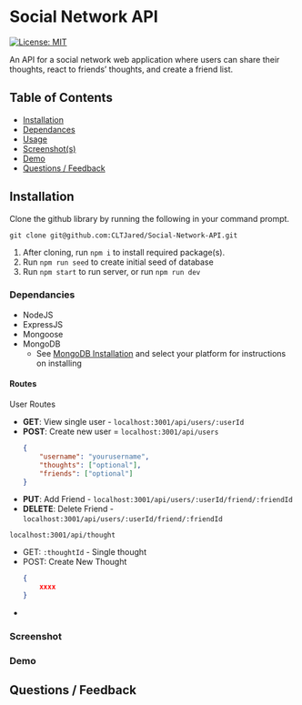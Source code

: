 # Social Network API
 [![License: MIT](https://img.shields.io/badge/License-MIT-yellow.svg)](https://opensource.org/licenses/MIT)

An API for a social network web application where users can share their thoughts, react to friends’ thoughts, and create a friend list.

## Table of Contents
* [Installation](#Installation)
* [Dependances](#dependancies)
* [Usage](#Usage)
* [Screenshot(s)](#screenshot)
* [Demo](#demo)
* [Questions / Feedback](#questions--feedback)

## Installation
Clone the github library by running the following in your command prompt.
```
git clone git@github.com:CLTJared/Social-Network-API.git
```

1. After cloning, run `npm i` to install required package(s).
2. Run `npm run seed` to create initial seed of database
3. Run `npm start` to run server, or run `npm run dev`

### Dependancies
* NodeJS
* ExpressJS
* Mongoose
* MongoDB
    * See [MongoDB Installation](https://www.mongodb.com/docs/manual/installation/) and select your platform for instructions on installing

#### Routes
User Routes
* **GET**: View single user - `localhost:3001/api/users/:userId`
* **POST**: Create new user = `localhost:3001/api/users`
    ```json
    {
        "username": "yourusername",
        "thoughts": ["optional"],
        "friends": ["optional"] 
    }
    ```
* **PUT**: Add Friend - `localhost:3001/api/users/:userId/friend/:friendId`
* **DELETE**: Delete Friend - `localhost:3001/api/users/:userId/friend/:friendId`

`localhost:3001/api/thought`
* GET: `:thoughtId` - Single thought
* POST: Create New Thought
    ```json
    {
        xxxx
    }
    ```
* 

### Screenshot

### Demo

## Questions / Feedback